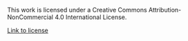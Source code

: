 This work is licensed under a Creative Commons Attribution-NonCommercial 4.0 International License.

[Link to license](https://creativecommons.org/licenses/by-nc/4.0/)
